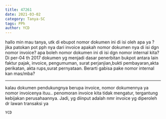 ```yaml
---
title: 47261
date: 2021-03-02
category: Tanya-SC
tags: PPh
author: YCD
---
```


hallo min mau tanya, utk di ebupot nomor dokumen ini di isi oleh apa ya ? jika patokan pot pph nya dari invoice apakah nomor dokumen nya di isi dgn nomor invoice? apa boleh nomor dokumen ini di isi dgn nomor internal kita? Di per-04 th 2017 dokumen yg menjadi dasar penerbitan bukpot antara lain faktur pajak, invoice, pengumuman, surat perjanjian,bukti pembayaran,akta perikatan, akta rups,surat pernyataan. Berarti gabisa pake nomor internal kan mas/mba?

---

kalau dokumen pendukungnya berupa invoice, nomor dokumennya ya nomor invoicenya ituu.. penomoran invoice kita tidak mengatur, tergantung kebijakan perusahaannya. Jadi, yg diinput adalah nmr invoice yg diperoleh dr lawan transaksi ya

`YCD`
